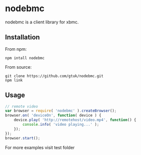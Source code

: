 nodebmc
=================

nodebmc is a client library for xbmc.

## Installation

From npm:

	npm intall nodebmc

From source:

	git clone https://github.com/gtuk/nodebmc.git
	npm link


## Usage

``` javascript
// remote video
var browser = require( 'nodebmc' ).createBrowser();
browser.on( 'deviceOn', function( device ) {
    device.play( 'http://remotehost/video.mp4', function() {
        console.info( 'video playing...' );
    });
});
browser.start();
```

For more examples visit test folder